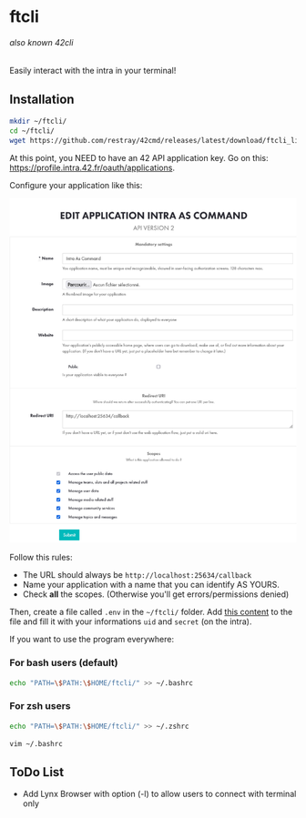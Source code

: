 # ftcli
###### also known 42cli

Easily interact with the intra in your terminal!

## Installation

```bash
mkdir ~/ftcli/
cd ~/ftcli/
wget https://github.com/restray/42cmd/releases/latest/download/ftcli_linux64 -O ftcli
```

At this point, you NEED to have an 42 API application key. Go on this: https://profile.intra.42.fr/oauth/applications.

Configure your application like this:

![register app](demo/register_app.png)

Follow this rules:
 - The URL should always be `http://localhost:25634/callback`
 - Name your application with a name that you can identify AS YOURS.
 - Check **all** the scopes. (Otherwise you'll get errors/permissions denied)

Then, create a file called `.env` in the `~/ftcli/` folder.
Add [this content](./.env.example) to the file and fill it with your informations `uid` and `secret` (on the intra).

If you want to use the program everywhere:

### For bash users (default)

```bash
echo "PATH=\$PATH:\$HOME/ftcli/" >> ~/.bashrc
```

### For zsh users

```zsh
echo "PATH=\$PATH:\$HOME/ftcli/" >> ~/.zshrc
```

```bash
vim ~/.bashrc
```

## ToDo List

 - Add Lynx Browser with option (-l) to allow users to connect with terminal only